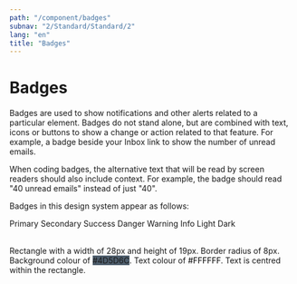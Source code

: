 ```yaml
---
path: "/component/badges"
subnav: "2/Standard/Standard/2"
lang: "en"
title: "Badges"
---
```


<helmet>
<title> Badges - Aurora Design System </title>
</helmet>

# Badges


Badges are used to show notifications and other alerts related to a particular element. Badges do not stand alone, but are combined with text, icons or buttons to show a change or action related to that feature. For example, a badge beside your Inbox link to show the number of unread emails.

When coding badges, the alternative text that will be read by screen readers should also include context. For example, the badge should read "40 unread emails" instead of just "40".

Badges in this design system appear as follows:

<span class="badge badge-primary">Primary</span>
<span class="badge badge-secondary">Secondary</span>
<span class="badge badge-success">Success</span>
<span class="badge badge-danger">Danger</span>
<span class="badge badge-warning">Warning</span>
<span class="badge badge-info">Info</span>
<span class="badge badge-light">Light</span>
<span class="badge badge-dark">Dark</span>

</br>
Rectangle with a width of 28px and height of 19px. Border radius of 8px. Background colour of <badge style="background-color: #4D5D6C;">#4D5D6C</badge>. Text colour of <badge style="background-color: #FFFFFF;color:black;">#FFFFFF</badge>. Text is centred within the rectangle.
